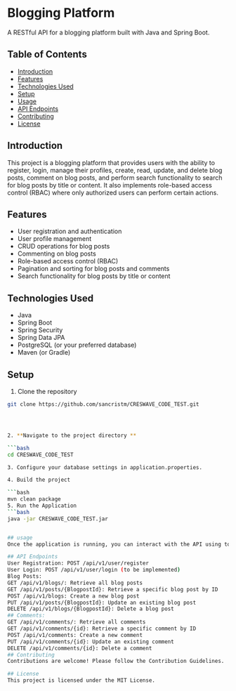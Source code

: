 # Blogging Platform

A RESTful API for a blogging platform built with Java and Spring Boot.

## Table of Contents

- [Introduction](#introduction)
- [Features](#features)
- [Technologies Used](#technologies-used)
- [Setup](#setup)
- [Usage](#usage)
- [API Endpoints](#api-endpoints)
- [Contributing](#contributing)
- [License](#license)

## Introduction

This project is a blogging platform that provides users with the ability to register, login, manage their profiles, create, read, update, and delete blog posts, comment on blog posts, and perform search functionality to search for blog posts by title or content. It also implements role-based access control (RBAC) where only authorized users can perform certain actions.

## Features

- User registration and authentication
- User profile management
- CRUD operations for blog posts
- Commenting on blog posts
- Role-based access control (RBAC)
- Pagination and sorting for blog posts and comments
- Search functionality for blog posts by title or content

## Technologies Used

- Java
- Spring Boot
- Spring Security
- Spring Data JPA
- PostgreSQL (or your preferred database)
- Maven (or Gradle)

## Setup

1. Clone the repository

```bash
git clone https://github.com/sancristm/CRESWAVE_CODE_TEST.git




2. **Navigate to the project directory **

```bash
cd CRESWAVE_CODE_TEST

3. Configure your database settings in application.properties.

4. Build the project

```bash
mvn clean package
5. Run the Application
```bash
java -jar CRESWAVE_CODE_TEST.jar


## usage 
Once the application is running, you can interact with the API using tools like Postman or cURL. You can register users, login, create blog posts, comment on blog posts, etc. See the API Endpoints section for details on available endpoints and their usage.

## API Endpoints
User Registration: POST /api/v1/user/register
User Login: POST /api/v1/user/login (to be implemented)
Blog Posts:
GET /api/v1/blogs/: Retrieve all blog posts
GET /api/v1/posts/{BlogpostId}: Retrieve a specific blog post by ID
POST /api/v1/blogs: Create a new blog post
PUT /api/v1/posts/{BlogpostId}: Update an existing blog post
DELETE /api/v1/blogs/{BlogpostId}: Delete a blog post
## Comments:
GET /api/v1/comments/: Retrieve all comments
GET /api/v1/comments/{id}: Retrieve a specific comment by ID
POST /api/v1/comments: Create a new comment
PUT /api/v1/comments/{id}: Update an existing comment
DELETE /api/v1/comments/{id}: Delete a comment
## Contributing
Contributions are welcome! Please follow the Contribution Guidelines.

## License
This project is licensed under the MIT License.

